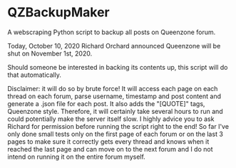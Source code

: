 # QZBackupMaker
A webscraping Python script to backup all posts on Queenzone forum.

Today, October 10, 2020 Richard Orchard announced Queenzone will be shut on November 1st, 2020.

Should someone be interested in backing its contents up, this script will do that automatically.

Disclaimer: it will do so by brute force! It will access each page on each thread on each forum, parse username, timestamp and post content and generate a .json file for each post. It also adds the "[QUOTE]" tags, Queenzone style. Therefore, it will certainly take several hours to run and could potentially make the server itself slow. I highly advice you to ask Richard for permission before running the script right to the end! So far I've only done small tests only on the first page of each forum or on the last 3 pages to make sure it correctly gets every thread and knows when it reached the last page and can move on to the next forum and I do not intend on running it on the entire forum myself.
